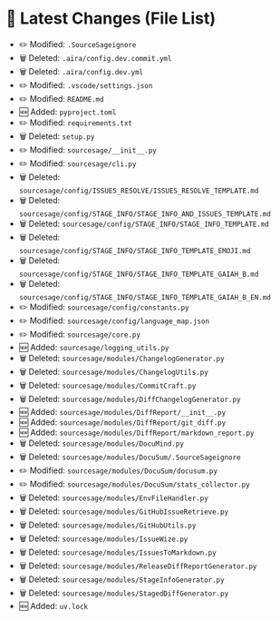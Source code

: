 # 🔄 Latest Changes (File List)

- ✏️ Modified: `.SourceSageignore`
- 🗑️ Deleted: `.aira/config.dev.commit.yml`
- 🗑️ Deleted: `.aira/config.dev.yml`
- ✏️ Modified: `.vscode/settings.json`
- ✏️ Modified: `README.md`
- 🆕 Added: `pyproject.toml`
- ✏️ Modified: `requirements.txt`
- 🗑️ Deleted: `setup.py`
- ✏️ Modified: `sourcesage/__init__.py`
- ✏️ Modified: `sourcesage/cli.py`
- 🗑️ Deleted: `sourcesage/config/ISSUES_RESOLVE/ISSUES_RESOLVE_TEMPLATE.md`
- 🗑️ Deleted: `sourcesage/config/STAGE_INFO/STAGE_INFO_AND_ISSUES_TEMPLATE.md`
- 🗑️ Deleted: `sourcesage/config/STAGE_INFO/STAGE_INFO_TEMPLATE.md`
- 🗑️ Deleted: `sourcesage/config/STAGE_INFO/STAGE_INFO_TEMPLATE_EMOJI.md`
- 🗑️ Deleted: `sourcesage/config/STAGE_INFO/STAGE_INFO_TEMPLATE_GAIAH_B.md`
- 🗑️ Deleted: `sourcesage/config/STAGE_INFO/STAGE_INFO_TEMPLATE_GAIAH_B_EN.md`
- ✏️ Modified: `sourcesage/config/constants.py`
- ✏️ Modified: `sourcesage/config/language_map.json`
- ✏️ Modified: `sourcesage/core.py`
- 🆕 Added: `sourcesage/logging_utils.py`
- 🗑️ Deleted: `sourcesage/modules/ChangelogGenerator.py`
- 🗑️ Deleted: `sourcesage/modules/ChangelogUtils.py`
- 🗑️ Deleted: `sourcesage/modules/CommitCraft.py`
- 🗑️ Deleted: `sourcesage/modules/DiffChangelogGenerator.py`
- 🆕 Added: `sourcesage/modules/DiffReport/__init__.py`
- 🆕 Added: `sourcesage/modules/DiffReport/git_diff.py`
- 🆕 Added: `sourcesage/modules/DiffReport/markdown_report.py`
- 🗑️ Deleted: `sourcesage/modules/DocuMind.py`
- 🗑️ Deleted: `sourcesage/modules/DocuSum/.SourceSageignore`
- ✏️ Modified: `sourcesage/modules/DocuSum/docusum.py`
- ✏️ Modified: `sourcesage/modules/DocuSum/stats_collector.py`
- 🗑️ Deleted: `sourcesage/modules/EnvFileHandler.py`
- 🗑️ Deleted: `sourcesage/modules/GitHubIssueRetrieve.py`
- 🗑️ Deleted: `sourcesage/modules/GitHubUtils.py`
- 🗑️ Deleted: `sourcesage/modules/IssueWize.py`
- 🗑️ Deleted: `sourcesage/modules/IssuesToMarkdown.py`
- 🗑️ Deleted: `sourcesage/modules/ReleaseDiffReportGenerator.py`
- 🗑️ Deleted: `sourcesage/modules/StageInfoGenerator.py`
- 🗑️ Deleted: `sourcesage/modules/StagedDiffGenerator.py`
- 🆕 Added: `uv.lock`
